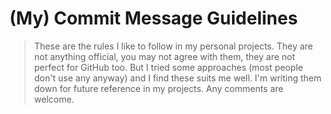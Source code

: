 # (My) Commit Message Guidelines

> These are the rules I like to follow in my personal projects. They are not anything official, you may not agree with
> them, they are not perfect for GitHub too. But I tried some approaches (most people don't use any anyway) and I find
> these suits me well. I'm writing them down for future reference in my projects. Any comments are welcome.

